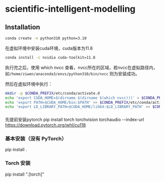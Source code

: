 # scientific-intelligent-modelling

## Installation

``` bash
conda create -n python310 python=3.10
```

在虚拟环境中安装cuda环境，cuda版本为11.8
``` bash
conda install -c nvidia cuda-toolkit=11.8 
```

执行完之后，使用
which nvcc
查看，nvcc所在的区域，若nvcc在虚拟路径内，如`/home/ziwen/anaconda3/envs/python310/bin/nvcc` 则为安装成功。

然后在虚拟环境中执行：
``` bash
mkdir -p $CONDA_PREFIX/etc/conda/activate.d
echo 'export CUDA_HOME=$(dirname $(dirname $(which nvcc)))' > $CONDA_PREFIX/etc/conda/activate.d/env_vars.sh
echo 'export PATH=$CUDA_HOME/bin:$PATH' >> $CONDA_PREFIX/etc/conda/activate.d/env_vars.sh
echo 'export LD_LIBRARY_PATH=$CUDA_HOME/lib64:$LD_LIBRARY_PATH' >> $CONDA_PREFIX/etc/conda/activate.d/env_vars.sh
```
### 
先提前安装pytorch
pip install torch torchvision torchaudio --index-url https://download.pytorch.org/whl/cu118

### 基本安装（没有 PyTorch）
pip install .

### Torch 安装
pip install ".[torch]"